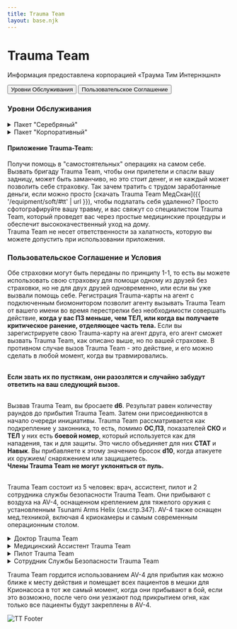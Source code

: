 ```yaml
---
title: Trauma Team
layout: base.njk
---
```


# Trauma Team

Информация предоставлена корпорацией «Траума Тим Интернэшнл»

<div class="tab-buttons">
  <button class="tab-button active" data-tab="tt-insurance">Уровни Обслуживания</button>
  <button class="tab-button" data-tab="offer">Пользовательское Соглашение</button>
</div>

<div class="tab-content active" id="tt-insurance">

### Уровни Обслуживания

<details class="sidebar-group" close>
    <summary>Пакет "Серебряный"</summary>
    <br>Цена: <b>500eb/месяц</b><br><br>
    Серебряные участники оплачивают лечение, требующее хирургического вмешательства, по стоимости, как в больнице. Если участник не хочет доплачивать, Trauma Team сделает все возможное, используя навыки парамедика, прежде чем доставить его в ближайшую больницу.
</details>

<details class="sidebar-group" close>
    <summary>Пакет "Корпоративный"</summary>
    <br>Цена: <b>1000eb/месяц</b><br><br>
    Корпоративная страховка включает лечение хирургическое вмешательство без доплат.
</details>

#### Приложение Trauma-Team:
Получи помощь в "самостоятельных" операциях на самом себе.
Вызвать бригаду Trauma Team, чтобы они прилетели и спасли вашу задницу, может быть заманчиво, но это стоит денег, и не каждый может позволить себе страховку.
Так зачем тратить с трудом заработанные деньги, если можно просто [скачать Trauma Team МедСкан]({{ '/equipment/soft/#tt' | url }}),
чтобы подлатать себя удаленно?
Просто сфотографируйте вашу травму, и вас свяжут со специалистом Trauma Team, который проведет вас через простые медицинские процедуры и обеспечит высококачественный уход на дому.
<br>Trauma Team не несет ответственности за халатность, которую вы можете допустить при использовании приложения.

</div>

<div class="tab-content" id="offer">

### Пользовательское Соглашение и Условия

Обе страховки могут быть переданы по принципу 1-1, то есть вы можете использовать свою страховку для помощи одному из друзей без страховки,
но не для двух друзей одновременно, или если вы уже вызвали помощь себе.
Регистрация Trauma-карты на агент с подключенным биомонитором позволит агенту вызывать Trauma Team от вашего имени во время перестрелки без необходимости совершать действие,
**коrда у вас ПЗ меньше, чем ТЕЛ, или коrда вы получаете критическое ранение, отделяющее часть тела.**
Если вы зарегистрируете свою Trauma-карту на агент друга, его агент сможет вызвать Trauma Team,
как описано выше, но по вашей страховке.
В противном случае вызов Trauma Team - это действие, и его можно сделать в любой момент, когда вы травмировались.<br><br>

**Если звать их по пустякам, они разозлятся и случайно забудут ответить на ваш следующий вызов.**<br><br>

Вызвав Trauma Team, вы бросаете **d6**. Результат равен количеству раундов до прибытия Trauma Team.
Затем они присоединяются в начало очереди инициативы.
Trauma Team рассматривается как подкрепление у законника, то есть, помимо **ОС**,**ПЗ**, показателей **СКО** и **ТЕЛ**
у них есть **боевой номер**, который используется как для нападения, так и для защиты. Это число объединяет для них **СТАТ** и **Навык**.
Вы прибавляете к этому значению бросок **d10**, когда атакуете их оружием/ снаряжением или защищаетесь.
<br>**Члены Trauma Team не моrут уклоняться от пуль.**<br><br>

Trauma Team состоит из 5 человек: врач, ассистент, пилот и 2 сотрудника службы безопасности Trauma Team.
Они прибывают с воздуха на AV-4, оснащенном креплением для тяжелого оружия с установленным Tsunami Arms Helix (см.стр.347).
AV-4 также оснащен мед.техникой, включая 4 криокамеры и самым современным операционным столом.

<details class="sidebar-group" close>
    <summary>Доктор Trauma Team</summary>
        <div class="image-container image-left">
          <img src="{{ '/images/content/city/trauma-team/tt-doctor.png' | url }}" alt="Доктор Trauma Team">
          <div class="text">
            <p>
                Боевой Номер: <b>10, OC: 11, ПЗ: 20, СКО: 4, ТЕЛ: 4</b><br><br>
                Использует свой Боевой Номер для навыков: первая помощь, парамедик, хирургия, медицинские технологии.<br><br>
                Вооружен: <b>Тяжелый Пистолет</b><br><br>
                Экипирован: <b>Легкий Бронежилет</b><br><br>
                Оборудование: Крионасос, Аэрогиппо(х2) с дозой быстрого детокса.
            </p>
          </div>
        </div>
</details>

<details class="sidebar-group" close>
    <summary>Медицинский Ассистент Trauma Team</summary>
        <div class="image-container image-left">
          <img src="{{ '/images/content/city/trauma-team/tt-assist.png' | url }}" alt="Ассистент Trauma Team">
          <div class="text">
            <p>
                Боевой Номер: <b>10, OC: 7, ПЗ: 25, СКО: 6, ТЕЛ: 6</b><br><br>
                Использует свой Боевой Номер для навыков: пилотирование, первая помощь, парамедик, медицинские технологии.<br><br>
                Вооружен: <b>Пуленепробиваемый Щит</b><br><br>
                Экипирован: <b>Кевларовая Броня</b><br><br>
                Оборудование: Крионасос.
            </p>
          </div>
        </div>
</details>

<details class="sidebar-group" close>
    <summary>Пилот Trauma Team</summary>
        <div class="image-container image-left">
          <img src="{{ '/images/content/city/trauma-team/tt-pilot.png' | url }}" alt="Пилот Trauma Team">
          <div class="text">
            <p>
                Боевой Номер: <b>10, OC: 7, ПЗ: 25, СКО: 6, ТЕЛ: 6</b><br><br>
                Использует свой Боевой Номер для навыков: Авиатехника, Пилотирование, Первая Помощь.<br><br>
                Вооружен: <b>Тяжелый Пистолет</b><br><br>
                Экипирован: <b>Кевларовая Броня</b><br><br>
            </p>
          </div>
        </div>
</details>

<details class="sidebar-group" close>
    <summary>Сотрудник Службы Безопасности Trauma Team</summary>
        <div class="image-container image-left">
          <img src="{{ '/images/content/city/trauma-team/tt-security.png' | url }}" alt="СБ Trauma Team">
          <div class="text">
            <p>
                Боевой Номер: <b>10, OC: 13, ПЗ: 30, СКО: 4, ТЕЛ: 4</b><br><br>
                Вооружен: <b>Штурмовая винтовка</b><br><br>
                Экипирован: <b>Тяжелый Бронекостюм.</b><br><br>
            </p>
          </div>
        </div>
</details>

Trauma Team гордится использованием AV-4 для прибытия как можно ближе к месту действия 
и помещает всех пациентов в мешки для Крионасоса в тот же самый момент, когда они прибывают в бой,
если это возможно, после чего они уезжают под прикрытием огня,
как только все пациенты будут закреплены в AV-4.

</div>

<img src="{{ '/images/content/city/trauma-team/tt-footer.png' | url }}" alt="TT Footer" class="footer-image" />